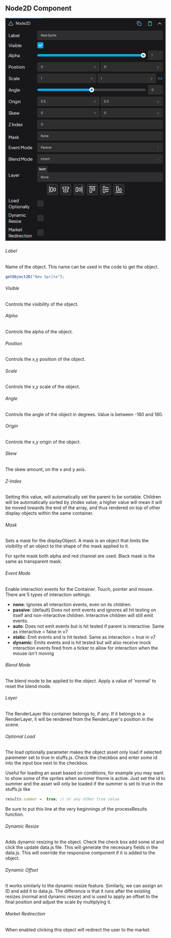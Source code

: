 ## Node2D Component

<div style="position:relative">
    <img src="../../img/components/node2d.png" alt="Node 2D Component"/>
    <!-- <div class="hover-box" style="left:-3%; top:6%">
        <div class="title">1</div>
        <div class="body">
            Name of the Object
        </div>
    </div>
    <div class="hover-box" style="left:-3%; top:11%">
        <div class="title">2</div>
        <div class="body">
            Visibility of the Object
        </div>
    </div>
    <div class="hover-box" style="left:-3%; top:15%">
        <div class="title">3</div>
        <div class="body">
            Alpha value of the Object between 0-1
        </div>
    </div>
    <div class="hover-box" style="left:-3%; top:20%">
        <div class="title">4</div>
        <div class="body">
            x,y position of the Object
        </div>
    </div>
    <div class="hover-box" style="left:-3%; top:25%">
        <div class="title">5</div>
        <div class="body">
            x,y scale of the Object
        </div>
    </div>
    <div class="hover-box" style="left:-3%; top:30%">
        <div class="title">6</div>
        <div class="body">
            Angle of the Object in degrees between -180 and 180
        </div>
    </div>
    <div class="hover-box" style="left:-3%; top:36%">
        <div class="title">7</div>
        <div class="body">
            Origin point of the Object
        </div>
    </div>
    <div class="hover-box" style="left:-3%; top:41%">
        <div class="title">8</div>
        <div class="body">
            The skew amount, on the x and y axis.
        </div>
    </div>
    <div class="hover-box" style="left:-3%; top:46%">
        <div class="title">9</div>
        <div class="body">
            Setting this value, will automatically set the parent to be sortable. Children will be automatically sorted by zIndex value; a higher value will mean it will be moved towards the end of the array, and thus rendered on top of other display objects within the same container.
        </div>
    </div>
    <div class="hover-box" style="left:-3%; top:51%">
        <div class="title">10</div>
        <div class="body">
            Sets a mask for the displayObject. A mask is an object that limits the visibility of an object to the shape of the mask applied to it. 
            <br>
            <br>
            For sprite mask both alpha and red channel are used. Black mask is the same as transparent mask.
        </div>
    </div>     -->
</div>


###### Label

Name of the object. This name can be used in the code to get the object.

```js
getObject2D("New Sprite");
```

###### Visible

Controls the visibility of the object.

###### Alpha

Controls the alpha of the object.

###### Position

Controls the x,y position of the object.

###### Scale

Controls the x,y scale of the object.

###### Angle

Controls the angle of the object in degrees. Value is between -180 and 180.

###### Origin

Controls the x,y origin of the object.

###### Skew

The skew amount, on the x and y axis.

###### Z-Index

Setting this value, will automatically set the parent to be sortable. Children will be automatically sorted by zIndex value; a higher value will mean it will be moved towards the end of the array, and thus rendered on top of other display objects within the same container.

###### Mask

Sets a mask for the displayObject. A mask is an object that limits the visibility of an object to the shape of the mask applied to it. 
            
For sprite mask both alpha and red channel are used. Black mask is the same as transparent mask.

###### Event Mode

Enable interaction events for the Container. Touch, pointer and mouse. There are 5 types of interaction settings:

+ **none**: Ignores all interaction events, even on its children.
+ **passive**: (default) Does not emit events and ignores all hit testing on itself and non-interactive children. Interactive children will still emit events.
+ **auto**: Does not emit events but is hit tested if parent is interactive. Same as interactive = false in v7
+ **static**: Emit events and is hit tested. Same as interaction = true in v7
+ **dynamic**: Emits events and is hit tested but will also receive mock interaction events fired from a ticker to allow for interaction when the mouse isn't moving

###### Blend Mode

The blend mode to be applied to the object. Apply a value of 'normal' to reset the blend mode.

###### Layer

The RenderLayer this container belongs to, if any. If it belongs to a RenderLayer, it will be rendered from the RenderLayer's position in the scene.

###### Optional Load

The load optionally parameter makes the object asset only load if selected paremeter set to true in stuffs.js. Check the checkbox and enter some id into the input box next to the checkbox.

Useful for loading an asset based on conditions, for example you may want to show some of the sprites when summer theme is active. Just set the id to summer and the asset will only be loaded if the summer is set to true in the stuffs.js like

```js
results.summer =  true; // or any other true value
```

Be sure to put this line at the very beginnings of the processResults function.

###### Dynamic Resize

Adds dynamic resizing to the object. Check the check box add some id and click the update data.js file. This will generate the necessary fields in the data.js. This will override the responsive component if it is added to the object.

###### Dynamic Offset

It works similarly to the dynamic resize feature. Similarly, we can assign an ID and add it to data.js. The difference is that it runs after the existing resizes (normal and dynamic resize) and is used to apply an offset to the final position and adjust the scale by multiplying it.

###### Market Redirection

When enabled clicking this object will redirect the user to the market.